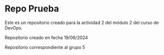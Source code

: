 # Repo Prueba

Este es un repositorio creado para la actividad 2 del módulo 2 del curso de DevOps.

Repositorio creado en fecha 19/06/2024

Repositorio correspondiente al grupo 5
